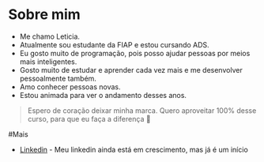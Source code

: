 # Sobre mim

- Me chamo Leticia.
- Atualmente sou estudante da FIAP e estou cursando ADS.
- Eu gosto muito de programação, pois posso ajudar pessoas por meios mais inteligentes.
- Gosto muito de estudar e aprender cada vez mais e me desenvolver pessoalmente também.
- Amo conhecer pessoas novas.
- Estou animada para ver o andamento desses anos.

> Espero de coração deixar minha
> marca. Quero aproveitar 100%
> desse curso, para que eu faça
> a diferença 💜

#Mais
- [Linkedin](https://www.linkedin.com/in/leticia-cristina-a1a988233/) - Meu linkedin ainda está em crescimento, mas já é um início
